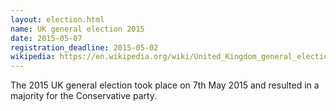 ```yaml
---
layout: election.html
name: UK general election 2015
date: 2015-05-07
registration_deadline: 2015-05-02
wikipedia: https://en.wikipedia.org/wiki/United_Kingdom_general_election,_2015
---
```


The 2015 UK general election took place on 7th May 2015 and resulted in a
majority for the Conservative party.
